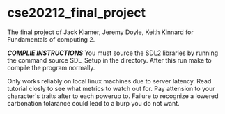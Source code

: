 # cse20212_final_project
The final project of Jack Klamer, Jeremy Doyle, Keith Kinnard for Fundamentals of computing 2.

***********************************COMPLIE INSTRUCTIONS***********************************
You must source the SDL2 libraries by running the command source SDL_Setup in the directory.
After this run make to compile the program normally.

Only works reliably on local linux machines due to server latency.
Read tutorial closly to see what metrics to watch out for. 
Pay attension to your character's traits after to each powerup to. Failure to recognize a lowered carbonation tolarance could lead to a burp you do not want.


